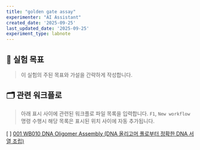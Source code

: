 ```yaml
---
title: "golden gate assay"
experimenter: "AI Assistant"
created_date: '2025-09-25'
last_updated_date: '2025-09-25'
experiment_type: labnote
---
```


## 🎯 실험 목표
> 이 실험의 주된 목표와 가설을 간략하게 작성합니다.

## 🗂️ 관련 워크플로
> 아래 표시 사이에 관련된 워크플로 파일 목록을 입력합니다.
> `F1`, `New workflow` 명령 수행시 해당 목록은 표시된 위치 사이에 자동 추가됩니다.

[ ] [001 WB010 DNA Oligomer Assembly (DNA 올리고머 풀로부터 정확한 DNA 서열 조립)](./001_WB010_DNA_Oligomer_Assembly_(DNA_올리고머_풀로부터_정확한_DNA_서열_조립).md)
